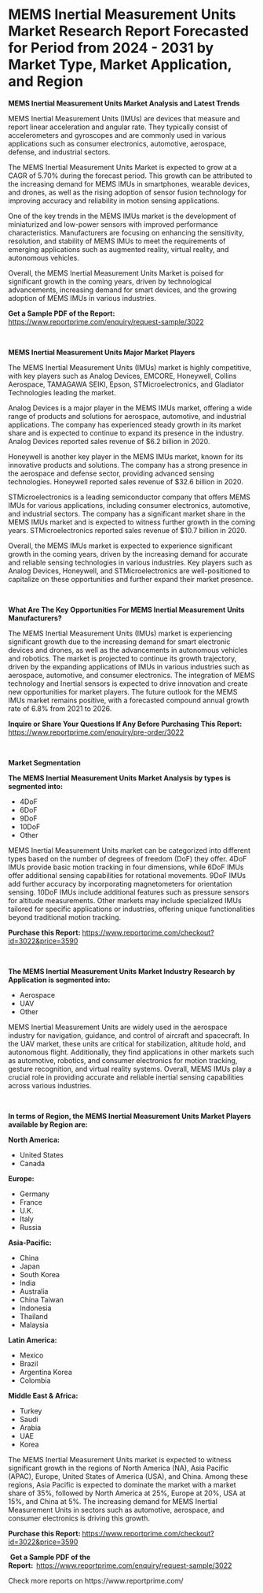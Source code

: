 <p><h1>MEMS Inertial Measurement Units Market Research Report Forecasted for Period from 2024 -  2031 by Market Type, Market Application, and Region</h1></p><p><strong>MEMS Inertial Measurement Units Market Analysis and Latest Trends</strong></p>
<p><p>MEMS Inertial Measurement Units (IMUs) are devices that measure and report linear acceleration and angular rate. They typically consist of accelerometers and gyroscopes and are commonly used in various applications such as consumer electronics, automotive, aerospace, defense, and industrial sectors.</p><p>The MEMS Inertial Measurement Units Market is expected to grow at a CAGR of 5.70% during the forecast period. This growth can be attributed to the increasing demand for MEMS IMUs in smartphones, wearable devices, and drones, as well as the rising adoption of sensor fusion technology for improving accuracy and reliability in motion sensing applications.</p><p>One of the key trends in the MEMS IMUs market is the development of miniaturized and low-power sensors with improved performance characteristics. Manufacturers are focusing on enhancing the sensitivity, resolution, and stability of MEMS IMUs to meet the requirements of emerging applications such as augmented reality, virtual reality, and autonomous vehicles.</p><p>Overall, the MEMS Inertial Measurement Units Market is poised for significant growth in the coming years, driven by technological advancements, increasing demand for smart devices, and the growing adoption of MEMS IMUs in various industries.</p></p>
<p><strong>Get a Sample PDF of the Report:&nbsp;</strong> <a href="https://www.reportprime.com/enquiry/request-sample/3022">https://www.reportprime.com/enquiry/request-sample/3022</a></p>
<p>&nbsp;</p>
<p><strong>MEMS Inertial Measurement Units Major Market Players</strong></p>
<p><p>The MEMS Inertial Measurement Units (IMUs) market is highly competitive, with key players such as Analog Devices, EMCORE, Honeywell, Collins Aerospace, TAMAGAWA SEIKI, Epson, STMicroelectronics, and Gladiator Technologies leading the market.</p><p>Analog Devices is a major player in the MEMS IMUs market, offering a wide range of products and solutions for aerospace, automotive, and industrial applications. The company has experienced steady growth in its market share and is expected to continue to expand its presence in the industry. Analog Devices reported sales revenue of $6.2 billion in 2020.</p><p>Honeywell is another key player in the MEMS IMUs market, known for its innovative products and solutions. The company has a strong presence in the aerospace and defense sector, providing advanced sensing technologies. Honeywell reported sales revenue of $32.6 billion in 2020.</p><p>STMicroelectronics is a leading semiconductor company that offers MEMS IMUs for various applications, including consumer electronics, automotive, and industrial sectors. The company has a significant market share in the MEMS IMUs market and is expected to witness further growth in the coming years. STMicroelectronics reported sales revenue of $10.7 billion in 2020.</p><p>Overall, the MEMS IMUs market is expected to experience significant growth in the coming years, driven by the increasing demand for accurate and reliable sensing technologies in various industries. Key players such as Analog Devices, Honeywell, and STMicroelectronics are well-positioned to capitalize on these opportunities and further expand their market presence.</p></p>
<p>&nbsp;</p>
<p><strong>What Are The Key Opportunities For MEMS Inertial Measurement Units Manufacturers?</strong></p>
<p><p>The MEMS Inertial Measurement Units (IMUs) market is experiencing significant growth due to the increasing demand for smart electronic devices and drones, as well as the advancements in autonomous vehicles and robotics. The market is projected to continue its growth trajectory, driven by the expanding applications of IMUs in various industries such as aerospace, automotive, and consumer electronics. The integration of MEMS technology and Inertial sensors is expected to drive innovation and create new opportunities for market players. The future outlook for the MEMS IMUs market remains positive, with a forecasted compound annual growth rate of 6.8% from 2021 to 2026.</p></p>
<p><strong>Inquire or Share Your Questions If Any Before Purchasing This Report:</strong> <a href="https://www.reportprime.com/enquiry/pre-order/3022">https://www.reportprime.com/enquiry/pre-order/3022</a></p>
<p>&nbsp;</p>
<p><strong>Market Segmentation</strong></p>
<p><strong>The MEMS Inertial Measurement Units Market Analysis by types is segmented into:</strong></p>
<p><ul><li>4DoF</li><li>6DoF</li><li>9DoF</li><li>10DoF</li><li>Other</li></ul></p>
<p><p>MEMS Inertial Measurement Units market can be categorized into different types based on the number of degrees of freedom (DoF) they offer. 4DoF IMUs provide basic motion tracking in four dimensions, while 6DoF IMUs offer additional sensing capabilities for rotational movements. 9DoF IMUs add further accuracy by incorporating magnetometers for orientation sensing. 10DoF IMUs include additional features such as pressure sensors for altitude measurements. Other markets may include specialized IMUs tailored for specific applications or industries, offering unique functionalities beyond traditional motion tracking.</p></p>
<p><strong>Purchase this Report:&nbsp;</strong><a href="https://www.reportprime.com/checkout?id=3022&price=3590">https://www.reportprime.com/checkout?id=3022&price=3590</a></p>
<p>&nbsp;</p>
<p><strong>The MEMS Inertial Measurement Units Market Industry Research by Application is segmented into:</strong></p>
<p><ul><li>Aerospace</li><li>UAV</li><li>Other</li></ul></p>
<p><p>MEMS Inertial Measurement Units are widely used in the aerospace industry for navigation, guidance, and control of aircraft and spacecraft. In the UAV market, these units are critical for stabilization, altitude hold, and autonomous flight. Additionally, they find applications in other markets such as automotive, robotics, and consumer electronics for motion tracking, gesture recognition, and virtual reality systems. Overall, MEMS IMUs play a crucial role in providing accurate and reliable inertial sensing capabilities across various industries.</p></p>
<p>&nbsp;</p>
<p><strong>In terms of Region, the MEMS Inertial Measurement Units Market Players available by Region are:</strong></p>
<p>
    <p> <strong> North America: </strong>
        <ul>
            <li>United States</li>
            <li>Canada</li>
        </ul>
        </p> 
    <p> <strong> Europe: </strong>
        <ul>
            <li>Germany</li>
            <li>France</li>
            <li>U.K.</li>
            <li>Italy</li>
            <li>Russia</li>
        </ul>
        </p> 
    <p> <strong> Asia-Pacific: </strong>
        <ul>
            <li>China</li>
            <li>Japan</li>
            <li>South Korea</li>
            <li>India</li>
            <li>Australia</li>
            <li>China Taiwan</li>
            <li>Indonesia</li>
            <li>Thailand</li>
            <li>Malaysia</li>
        </ul>
        </p> 
    <p> <strong> Latin America: </strong>
        <ul>
            <li>Mexico</li>
            <li>Brazil</li>
            <li>Argentina Korea</li>
            <li>Colombia</li>
        </ul>
        </p> 
    <p> <strong> Middle East & Africa: </strong>
        <ul>
            <li>Turkey</li>
            <li>Saudi</li>
            <li>Arabia</li>
            <li>UAE</li>
            <li>Korea</li>
        </ul>
    </p>
    </p>
<p><p>The MEMS Inertial Measurement Units market is expected to witness significant growth in the regions of North America (NA), Asia Pacific (APAC), Europe, United States of America (USA), and China. Among these regions, Asia Pacific is expected to dominate the market with a market share of 35%, followed by North America at 25%, Europe at 20%, USA at 15%, and China at 5%. The increasing demand for MEMS Inertial Measurement Units in sectors such as automotive, aerospace, and consumer electronics is driving this growth.</p></p>
<p><strong>Purchase this Report: </strong><a href="https://www.reportprime.com/checkout?id=3022&price=3590">https://www.reportprime.com/checkout?id=3022&price=3590</a></p>
<p>&nbsp;<strong>Get a Sample PDF of the Report:&nbsp;&nbsp;</strong><a href="https://www.reportprime.com/enquiry/request-sample/3022">https://www.reportprime.com/enquiry/request-sample/3022</a></p>
<p><strong></strong></p>
<p>Check more reports on https://www.reportprime.com/</p>